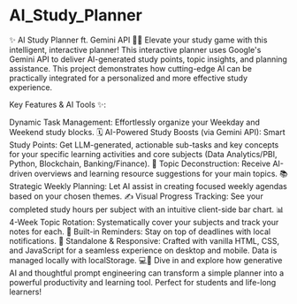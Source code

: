 # AI_Study_Planner
✨ AI Study Planner ft. Gemini API 🚀🧠  Elevate your study game with this intelligent, interactive planner! 
This interactive planner uses Google's Gemini API to deliver AI-generated study points, topic insights, and planning assistance.
This project demonstrates how cutting-edge AI can be practically integrated for a personalized and more effective study experience.

Key Features & AI Tools ✨:

Dynamic Task Management: Effortlessly organize your Weekday and Weekend study blocks. 🗓️
AI-Powered Study Boosts (via Gemini API):
Smart Study Points: Get LLM-generated, actionable sub-tasks and key concepts for your specific learning activities and core subjects (Data Analytics/PBI, Python, Blockchain, Banking/Finance). 🎯
Topic Deconstruction: Receive AI-driven overviews and learning resource suggestions for your main topics. 📚
Strategic Weekly Planning: Let AI assist in creating focused weekly agendas based on your chosen themes. ✍️
Visual Progress Tracking: See your completed study hours per subject with an intuitive client-side bar chart. 📊
4-Week Topic Rotation: Systematically cover your subjects and track your notes for each. 🔄
Built-in Reminders: Stay on top of deadlines with local notifications. 🔔
Standalone & Responsive: Crafted with vanilla HTML, CSS, and JavaScript for a seamless experience on desktop and mobile. Data is managed locally with localStorage. 💻📱
Dive in and explore how generative AI and thoughtful prompt engineering can transform a simple planner into a powerful productivity and learning tool. Perfect for students and life-long learners!


